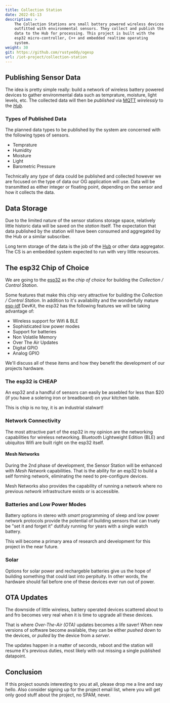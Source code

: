 ```yaml
---
title: Collection Station
date: 2022-01-13
description: >
    The Collection Stations are small battery powered wireless devices
    outfitted with environmental sensors. They collect and publish the
    data to the Hub for processing. This project is built with the
    esp32 micro-controller, C++ and embedded realtime operating
    system. 
weight: 30
git: https://github.com/rustyeddy/ogesp
url: /iot-project/collection-station
---
```


## Publishing Sensor Data

The idea is pretty simple really: build a network of wireless battery
powered devices to gather environmental data such as temprature,
moisture, light levels, etc. The collected data will then be
_published_ via [MQTT](https://mqtt.org) _wirelessly_ to the 
[_Hub_](/sensors/hub).

### Types of Published Data

The planned data types to be published by the system are concerned
with the following types of sensors.

- Temprature
- Humidity 
- Moisture
- Light
- Barometric Pressure 

Technically any _type_ of data could be published and collected
however we are focused on the type of data our OG application will
use. Data will be transmitted as either integer or floating point,
depending on the sensor and how it collects the data.

## Data Storage

Due to the limited nature of the sensor stations storage space,
relatively little historic data will be saved on the _station_ itself.
The expectation that data published by the station will have been
consumed and aggregated by the Hub or a similar subscriber.

Long term storage of the data is the job of the
[Hub](/iot-project/hub) or other data aggregator. The CS is an
embedded system expected to run with very little resources.

## The esp32 Chip of Choice

We are going to the
[esp32](https://www.espressif.com/en/products/socs/esp32) as the _chip
of choice_ for building the _Collection / Control Station_.

Some features that make this chip very attractive for building the
_Collection / Control Station_. In addition to it's availability and
the wonderfully mature [esp-idf](https://github.com/espressif/esp-idf)
DevKit, the esp32 has the following features we will be taking
advantage of: 

- Wireless support for Wifi & BLE
- Sophisticated low power modes
- Support for batteries
- Non Volatile Memory
- Over The Air Updates
- Digital GPIO
- Analog GPIO

We'll discuss all of these items and how they benefit the development
of our projects hardware.

### The esp32 is CHEAP

An esp32 and a handful of sensors can easily be assebled for less than
$20 (if you have a solering iron or breadboard) on your kitchen
table. 

This is chip is no toy, it is an industrial stalwart!

### Network Connectivity

The most attractive part of the esp32 in my opinion are the networking
capabilities for wireless networking. Bluetooth Lightweight Edition
(BLE) and ubiquitos Wifi are built right on the esp32 itself.

#### Mesh Networks

During the 2nd phase of development, the Sensor Station will be
enhanced with _Mesh Network_ capabilities. That is the ability for an
esp32 to build a self forming network, eliminating the need to
pre-configure devices.

Mesh Networks also provides the capability of running a network where
no previous _network_ infrastructure exists or is accessible.

### Batteries and Low Power Modes

Battery options in stereo with _smart_ programming of sleep and
low power network protocols provide the potential of building sensors
that can truely be "set it and forget it" dutifuly running for years
with a single watch battery.

This will become a primary area of research and development for this
project in the near future.

### Solar

Options for solar power and rechargeble batteries give us the hope of
building something that could last into perpituity.  In other words,
the hardware should fail before one of these devices ever run out of
power. 

## OTA Updates

The downside of little wireless, battery operated devices scattered
about to and fro becomes very real when it is time to upgrade all
these devices.

That is where _Over-The-Air (OTA)_ updates becomes a life saver! When
new versions of software become available, they can be either _pushed_
down to the devices, or _pulled_ by the device from a _server_.

The updates happen in a matter of seconds, reboot and the station will
resume it's previous duties, most likely with out missing a single
published datapoint.

## Conclusion

If this project sounds interesting to you at all, please drop me a
line and say hello. Also consider signing up for the project email
list, where you will get only good stuff about the project, no SPAM,
never.
